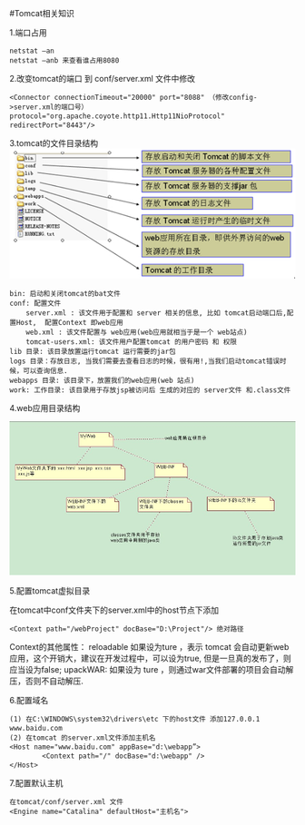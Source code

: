 #Tomcat相关知识

1.端口占用

	netstat –an 
	netstat –anb 来查看谁占用8080

2.改变tomcat的端口
到 conf/server.xml 文件中修改

	<Connector connectionTimeout="20000" port="8088" （修改config->server.xml的端口号）
	protocol="org.apache.coyote.http11.Http11NioProtocol" redirectPort="8443"/>

3.tomcat的文件目录结构
![](images/tomcat.jpg)

	bin: 启动和关闭tomcat的bat文件
	conf: 配置文件 
		server.xml : 该文件用于配置和 server 相关的信息, 比如 tomcat启动端口后,配置Host,  配置Context 即web应用 
		web.xml : 该文件配置与 web应用(web应用就相当于是一个 web站点)
		tomcat-users.xml: 该文件用户配置tomcat 的用户密码 和 权限
	lib 目录: 该目录放置运行tomcat 运行需要的jar包
	logs 目录：存放日志, 当我们需要去查看日志的时候，很有用!,当我们启动tomcat错误时候，可以查询信息.
	webapps 目录: 该目录下，放置我们的web应用(web 站点)
	work: 工作目录: 该目录用于存放jsp被访问后 生成的对应的 server文件 和.class文件

4.web应用目录结构

![](images/tomcatAppFile.jpg)

5.配置tomcat虚拟目录

在tomcat中conf文件夹下的server.xml中的host节点下添加

	<Context path="/webProject" docBase="D:\Project"/> 绝对路径
Context的其他属性：
	reloadable    如果设为ture ，表示 tomcat 会自动更新web应用，这个开销大，建议在开发过程中，可以设为true, 但是一旦真的发布了，则应当设为false;
	upackWAR: 如果设为 ture ，则通过war文件部署的项目会自动解压，否则不自动解压.

6.配置域名

	(1) 在C:\WINDOWS\system32\drivers\etc 下的host文件 添加127.0.0.1 www.baidu.com
	(2) 在tomcat 的server.xml文件添加主机名 
	<Host name="www.baidu.com" appBase="d:\webapp”>
			<Context path="/" docBase="d:\webapp" />
	</Host>

7.配置默认主机

	在tomcat/conf/server.xml 文件
	<Engine name="Catalina" defaultHost="主机名">




	